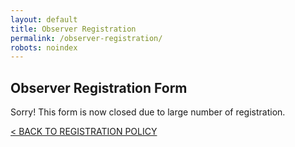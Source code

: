 ```yaml
---
layout: default
title: Observer Registration
permalink: /observer-registration/
robots: noindex
---
```

<h2>Observer Registration Form</h2>
<p>Sorry! This form is now closed due to large number of registration.</p>
<a href="/delegate-registration" class="btn btn-default" style="margin-bottom: 10">< BACK TO REGISTRATION POLICY</a>
<div style="visibility: hidden;">
Personal Information
<form method="POST" action="https://formspree.io/cymun2019.official@gmail.com">
  <textarea name="Delegate or Observer?" style="visibility: hidden;">OBSERVER</textarea>
	   <div class="group">      
    <input type="text" required name="Full name">
      <span class="highlight"></span>
      <span class="bar"></span>
     <label>Full name</label>
   </div>

   <div class="group">      
<input type="date" class="form-control" id="Date of birth" name="dateofbirth" placeholder="Date of Birth">
      <span class="highlight"></span>
      <span class="bar"></span>
     <label>Date of birth</label>
   </div>


  <div class="group" style="margin-top: 50">      
    <input type="text" required name="Email">
      <span class="highlight"></span>
      <span class="bar"></span>
     <label>Your email</label>
   </div>
     <div class="group">      
    <input type="text" required name="Facebook link">
      <span class="highlight"></span>
      <span class="bar"></span>
     <label>Facebook profile link</label>
   </div>
     <div class="group">      
    <input type="number" required name="Phone number">
      <span class="highlight"></span>
      <span class="bar"></span>
     <label>Telephone number</label>
   </div>   
        <div class="group">      
    <input type="text" required name="Class">
      <span class="highlight"></span>
      <span class="bar"></span>
     <label>Class name</label>
   </div>   
    

<button style="display: block;" class="btn btn-white btn-animation-1 trigger" type="submit">SUBMIT MY FORM!</button>
</form>
</div>